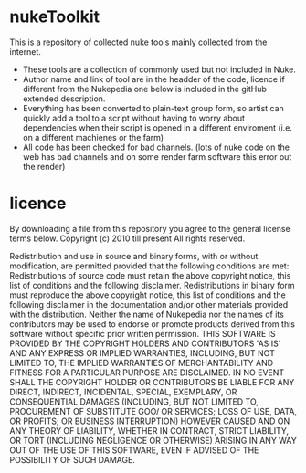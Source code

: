 nukeToolkit
===========
This is a repository of collected nuke tools mainly collected from the internet.
- These tools are a collection of commonly used but not included in Nuke.
- Author name and link of tool are in the headder of the code, licence if different from the Nukepedia one below is included in the gitHub extended description.
- Everything has been converted to plain-text group form, so artist can quickly add a tool to a script without having to worry about dependencies when their script is opened in a different enviroment (i.e. on a different machienes or the farm) 
- All code has been checked for bad channels. (lots of nuke code on the web has bad channels and on some render farm software this error out the render)

licence
===========

By downloading a file from this repository you agree to the general license terms below.
Copyright (c) 2010 till present
All rights reserved.

Redistribution and use in source and binary forms, with or without modification, are permitted provided that the following conditions are met:
Redistributions of source code must retain the above copyright notice, this list of conditions and the following disclaimer.
Redistributions in binary form must reproduce the above copyright notice, this list of conditions and the following disclaimer in the documentation and/or other materials provided with the distribution.
Neither the name of Nukepedia nor the names of its contributors may be used to endorse or promote products derived from this software without specific prior written permission.
THIS SOFTWARE IS PROVIDED BY THE COPYRIGHT HOLDERS AND CONTRIBUTORS 'AS IS' AND ANY EXPRESS OR IMPLIED WARRANTIES, INCLUDING, BUT NOT LIMITED TO, THE IMPLIED WARRANTIES OF MERCHANTABILITY AND FITNESS FOR A PARTICULAR PURPOSE ARE DISCLAIMED. IN NO EVENT SHALL THE COPYRIGHT HOLDER OR CONTRIBUTORS BE LIABLE FOR ANY DIRECT, INDIRECT, INCIDENTAL, SPECIAL, EXEMPLARY, OR CONSEQUENTIAL DAMAGES (INCLUDING, BUT NOT LIMITED TO, PROCUREMENT OF SUBSTITUTE GOO/ OR SERVICES; LOSS OF USE, DATA, OR PROFITS; OR BUSINESS INTERRUPTION) HOWEVER CAUSED AND ON ANY THEORY OF LIABILITY, WHETHER IN CONTRACT, STRICT LIABILITY, OR TORT (INCLUDING NEGLIGENCE OR OTHERWISE) ARISING IN ANY WAY OUT OF THE USE OF THIS SOFTWARE, EVEN IF ADVISED OF THE POSSIBILITY OF SUCH DAMAGE.
